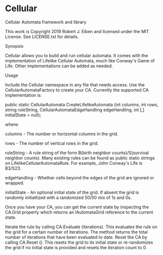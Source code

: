 # Cellular
Cellular Automata framework and library

This work is Copyright 2019 Robert J. Eiben and licensed under the MIT License. See LICENSE.txt for details.

Synopsis

Cellular allows you to build and run cellular automata. It comes with the implementation of Lifelike Cellular Automata, much like
Conway's Game of Life. Other implementations can be added as needed.

Usage

Include the Cellular namespace in any file that needs access. Use the CellularAutomataFactory to create your CA. Currently the supported CA implementation is:

public static CellularAutomata CreateLifelikeAutomata (int columns, int rows, string ruleString, CellularAutomataEdgeHandling edgeHandling, int [,] initialState = null);

where:

columns - The number or horizontal columns in the grid.
    
rows - The number of vertical rows in the grid.

ruleString - A rule string of the form B(birth neighbor counts)/S(survival neighbor counts). Many existing rules can be found as public static strings on LifelikeCellularAutomataRule. For example, John Conway's Life is B3/S23.

edgeHandling - Whether cells beyond the edges of the grid are ignored or wrapped.

initialState - An optional initial state of the grid. If absent the grid is randomly initiatlized with a randomized 50/50 mix of 1s and 0s.
        
Once you have your CA, you can get the current state by inspecting the CA.Grid property which returns an IAutomataGrid reference to the current state.

Iterate the rule by calling CA.Evaluate (iterations). This evaluates the rule on the grid for a certain number of iterations. The method returns the total number of iterations that have been evaluated to date. Reset the CA by calling CA.Reset (). This resets the grid to its initial state or re-randomizes the grid if no initial state is provided and resets the iteration count to 0.
 
 
